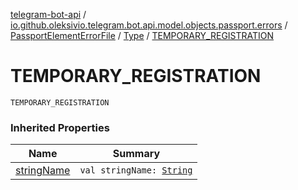 [telegram-bot-api](../../../index.md) / [io.github.oleksivio.telegram.bot.api.model.objects.passport.errors](../../index.md) / [PassportElementErrorFile](../index.md) / [Type](index.md) / [TEMPORARY_REGISTRATION](./-t-e-m-p-o-r-a-r-y_-r-e-g-i-s-t-r-a-t-i-o-n.md)

# TEMPORARY_REGISTRATION

`TEMPORARY_REGISTRATION`

### Inherited Properties

| Name | Summary |
|---|---|
| [stringName](string-name.md) | `val stringName: `[`String`](https://kotlinlang.org/api/latest/jvm/stdlib/kotlin/-string/index.html) |
